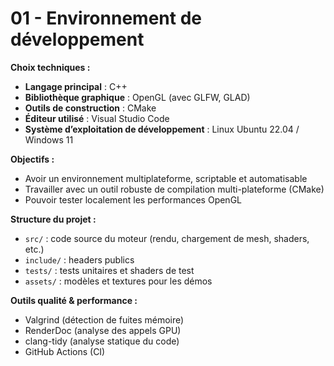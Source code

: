 # 01 - Environnement de développement 

**Choix techniques :**

- **Langage principal** : C++
- **Bibliothèque graphique** : OpenGL (avec GLFW, GLAD)
- **Outils de construction** : CMake
- **Éditeur utilisé** : Visual Studio Code
- **Système d’exploitation de développement** : Linux Ubuntu 22.04 / Windows 11

**Objectifs :**

- Avoir un environnement multiplateforme, scriptable et automatisable
- Travailler avec un outil robuste de compilation multi-plateforme (CMake)
- Pouvoir tester localement les performances OpenGL

**Structure du projet :**

- `src/` : code source du moteur (rendu, chargement de mesh, shaders, etc.)
- `include/` : headers publics
- `tests/` : tests unitaires et shaders de test
- `assets/` : modèles et textures pour les démos

**Outils qualité & performance :**

- Valgrind (détection de fuites mémoire)
- RenderDoc (analyse des appels GPU)
- clang-tidy (analyse statique du code)
- GitHub Actions (CI)
